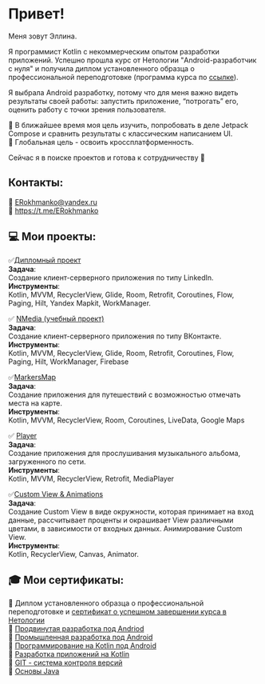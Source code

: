 # Привет!

Меня зовут Эллина.

Я программист Kotlin с некоммерческим опытом разработки приложений. Успешно прошла курс от Нетологии "Android-разработчик с нуля" и получила диплом установленного образца о профессиональной переподготовке (программа курса по [ссылке](https://netology.ru/programs/android-app#/lessons)). 

Я выбрала Android разработку, потому что для меня важно видеть результаты своей работы: запустить приложение, “потрогать” его, оценить работу с точки зрения пользователя. 

🎯 В ближайшее время моя цель изучить, попробовать в деле Jetpack Compose и сравнить результаты с классическим написанием UI. <br>
🎯 Глобальная цель - освоить кроссплатформенность.


Сейчас я в поиске проектов и готова к сотрудничеству 🤝

## Контакты:
📧  ERokhmanko@yandex.ru <br>
📱 https://t.me/ERokhmanko


## 💻 Мои проекты:
✅[Дипломный проект](https://github.com/ERokhmanko/Diploma) <br>
**Задача**: <br>Создание клиент-серверного приложения по типу LinkedIn.<br>
**Инструменты**: <br>Kotlin, MVVM,  RecyclerView, Glide, Room, Retrofit, Coroutines, Flow, Paging, Hilt, Yandex Mapkit, WorkManager.  

✅ [NMedia (учебный проект)](https://erokhmankotrainingproject.taplink.ws)<br>
**Задача**: <br>Создание клиент-серверного приложения по типу ВКонтакте.<br>
**Инструменты**: <br>Kotlin, MVVM,  RecyclerView, Glide, Room, Retrofit, Coroutines, Flow, Paging, Hilt, WorkManager, Firebase 

✅[MarkersMap](https://github.com/ERokhmanko/Maps)<br>
**Задача**: <br>Создание приложения для путешествий с возможностью отмечать места на карте.<br>
**Инструменты**: <br> Kotlin, MVVM,  RecyclerView, Room, Coroutines, LiveData, Google Maps

✅  [Player](https://github.com/ERokhmanko/Player)<br>
**Задача**: <br>Создание приложения для прослушивания музыкального альбома, загруженного по сети.<br>
**Инструменты**: <br>Kotlin, MVVM, RecyclerView, Retrofit, MediaPlayer

✅[Custom View & Animations](https://github.com/ERokhmanko/Custom-View-Animations-)<br>
**Задача**: <br>Создание Custom View в виде окружности, которая принимает на вход данные, рассчитывает проценты и окрашивает View различными цветами, в зависимости от входных данных. Анимирование Custom View.<br>
**Инструменты**:<br> Kotlin, RecyclerView, Canvas, Animator.

 ## 🎓 Мои сертификаты:
📄 Диплом установленного образца о профессиональной переподготовке и [сертификат о успешном завершении курса в Нетологии](https://drive.google.com/file/d/1JYeS69T9WNbm4I_-Xd7ATwKvdraJ2Egb/view?usp=sharing)<br>
📄 [Продвинутая разработка под Andriod](https://drive.google.com/file/d/1FMchZ-8GTHEf-UjNbLwQCo302wh4RFDs/view?usp=sharing)<br>
📄 [Промышленная разработка под Android](https://drive.google.com/file/d/1j7kE6c_ujz5DPLaANgSsJ9zBYEPZs2e5/view?usp=sharing) <br>
📄 [Программирование на Kotlin под Android](https://drive.google.com/file/d/1KWO5_F9JAfFhuqmwtghbmCggdrYcpgjz/view?usp=sharing) <br> 
📄 [Разработка приложений на Kotlin](https://drive.google.com/file/d/1ojSlPTTz7xrb_Xe4w91Z3IuOsf0vngR4/view?usp=sharing) <br>
📄 [GIT - система контроля версий](https://drive.google.com/file/d/1DPy2mPwOed5U9Vi_LnNwDAKfKLWeFrKX/view?usp=sharing) <br>
📄 [Основы Java](https://drive.google.com/file/d/1iTAwc8g6_s4jm0V8wAPyyhPjg35g1993/view?usp=sharing) 



